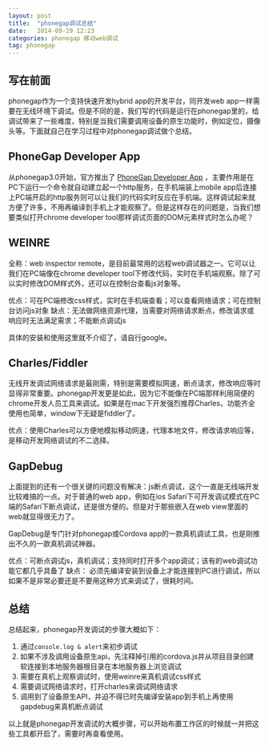 ```yaml
---
layout: post
title:  "phonegap调试总结"
date:   2014-09-29 12:23
categories: phonegap 移动web调试
tag: phonegap
---
```


## 写在前面

phonegap作为一个支持快速开发hybrid app的开发平台，同开发web app一样需要在无线环境下调试。但是不同的是，我们写的代码是运行在phonegap里的，给调试带来了一些难度，特别是当我们需要调用设备的原生功能时，例如定位，摄像头等。下面就自己在学习过程中对phonegap调试做个总结。

## PhoneGap Developer App

从phonegap3.0开始，官方推出了 [PhoneGap Developer App](http://app.phonegap.com/) ，主要作用是在PC下运行一个命令就自动建立起一个http服务，在手机端装上mobile app后连接上PC端开启的http服务则可以让我们的代码实时反应在手机端。这样调试起来就方便了许多，不用再编译到手机上才能观察了。但是这样存在的问题是，当我们想要类似打开chrome developer tool那样调试页面的DOM元素样式时怎么办呢？

## WEINRE

全称：web inspector remote，是目前最常用的远程web调试器之一。它可以让我们在PC端像在chrome developer tool下修改代码，实时在手机端观察。除了可以实时修改DOM样式外，还可以在控制台查看js对象等。

优点：可在PC端修改css样式，实时在手机端查看；可以查看网络请求；可在控制台访问js对象
缺点：无法做网络资源代理，当需要对网络请求断点，修改请求或响应时无法满足需求；不能断点调试js

具体的安装和使用这里就不介绍了，请自行google。

## Charles/Fiddler

无线开发调试网络请求是最刚需，特别是需要模拟网速，断点请求，修改响应等时显得非常重要。phonegap开发更是如此，因为它不能像在PC端那样利用简便的chrome开发人员工具来调试。如果是在mac下开发强烈推荐Charles，功能齐全使用也简单，window下无疑是fiddler了。

优点：使用Charles可以方便地模拟移动网速，代理本地文件，修改请求响应等，是移动开发网络调试的不二选择。

## GapDebug

上面提到的还有一个很关键的问题没有解决：js断点调试，这个一直是无线端开发比较难搞的一点。对于普通的web app，例如在ios Safari下可开发调试模式在PC端的Safari下断点调试，还是很方便的。但是对于那些嵌入在web view里面的web就显得很无力了。

GapDebug是专门针对phonegap或Cordova app的一款真机调试工具，也是刚推出不久的一款真机调试神器。

优点：可断点调试js，真机调试；支持同时打开多个app调试；该有的web调试功能它都几乎具备了
缺点： 必须先编译安装到设备上才能连接到PC进行调试，所以如果不是非常必要还是不要用这种方式来调试了，很耗时间。

## 总结

总结起来，phonegap开发调试的步骤大概如下：

1. 通过`console.log & alert`来初步调试
2. 如果不涉及调用设备原生api，先注释掉引用的cordova.js并从项目目录创建软连接到本地服务器根目录在本地服务器上浏览调试
3. 需要在真机上观察调试时，使用weinre来真机调试css样式
4. 需要调试网络请求时，打开charles来调试网络请求
5. 调用到了设备原生API，并迫不得已时先编译安装app到手机上再使用gapdebug来真机断点调试

以上就是phonegap开发调试的大概步骤，可以开始布置工作区的时候就一并把这些工具都开启了，需要时再查看使用。
